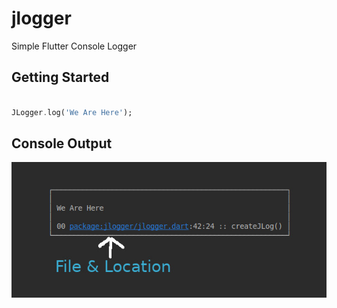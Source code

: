 # jlogger

Simple Flutter Console Logger

## Getting Started

```dart

JLogger.log('We Are Here');

```

## Console Output

![html](one.png?raw=true "Output Screenshot")
